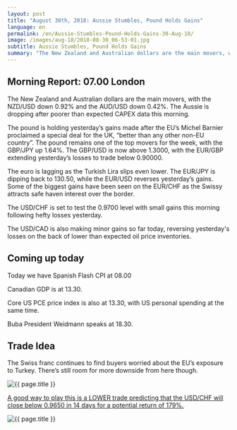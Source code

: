 ```yaml
---
layout: post
title: "August 30th, 2018: Aussie Stumbles, Pound Holds Gains"
language: en
permalink: /en/Aussie-Stumbles-Pound-Holds-Gains-30-Aug-18/
image: /images/aug-18/2018-08-30_06-53-01.jpg
subtitle: Aussie Stumbles, Pound Holds Gains
summary: "The New Zealand and Australian dollars are the main movers, with the NZD/USD down 0.92% and the AUD/USD down 0.42%. The Aussie is dropping after poorer than expected CAPEX data this morning"
---
```

## Morning Report: 07.00 London

The New Zealand and Australian dollars are the main movers, with the NZD/USD down 0.92% and the AUD/USD down 0.42%. The Aussie is dropping after poorer than expected CAPEX data this morning. 

The pound is holding yesterday’s gains made after the EU’s Michel Barnier proclaimed a special deal for the UK, “better than any other non-EU country”. The pound remains one of the top movers for the week, with the GBP/JPY up 1.64%. The GBP/USD is now above 1.3000, with the EUR/GBP extending yesterday’s losses to trade below 0.90000. 

The euro is lagging as the Turkish Lira slips even lower. The EUR/JPY is dipping back to 130.50, while the EUR/USD reverses yesterday’s gains. Some of the biggest gains have been seen on the EUR/CHF as the Swissy attracts safe haven interest over the border. 

The USD/CHF is set to test the 0.9700 level with small gains this morning following hefty losses yesterday. 

The USD/CAD is also making minor gains so far today, reversing yesterday's losses on the back of lower than expected oil price inventories. 

## Coming up today

Today we have Spanish Flash CPI at 08.00

Canadian GDP is at 13.30. 

Core US PCE price index is also at 13.30, with US personal spending at the same time. 

Buba President Weidmann speaks at 18.30. 

## Trade Idea

The Swiss franc continues to find buyers worried about the EU’s exposure to Turkey. There’s still room for more downside from here though.

<img class="post-image" src="{{ site.url }}/images/aug-18/2018-08-30_06-53-01.jpg" alt="{{ page.title }}" title="{{ page.title }}">

<a href="%LINK%%?currency=GBP&market=forex&underlying=frxUSDCHF&formname=higherlower&duration_amount=14&duration_units=d&amount=10&amount_type=stake&expiry_type=duration&barrier=0.9650" target="_blank" rel="noopener noreferrer nofollow">A good way to play this is a LOWER trade predicting that the USD/CHF will close below 0.9650 in 14 days for a potential return of 179%.</a>

<img class="post-image" src="{{ site.url }}/images/aug-18/2018-08-30_06-54-44.jpg" alt="{{ page.title }}" title="{{ page.title }}">